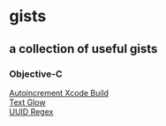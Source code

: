# gists
## a collection of useful gists

### Objective-C
[Autoincrement Xcode Build](https://gist.github.com/jeffreyjackson/915ecb98a9e9090ff71e)<br>
[Text Glow](https://gist.github.com/jeffreyjackson/c9fa7c83e5258d2e318b)<br>
[UUID Regex](https://gist.github.com/jeffreyjackson/ab8a0e7b31d5a2727053)<br>
